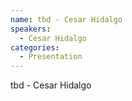 ```yaml
--- 
name: tbd - Cesar Hidalgo
speakers: 
  - Cesar Hidalgo
categories:
  - Presentation
---
```


tbd - Cesar Hidalgo
